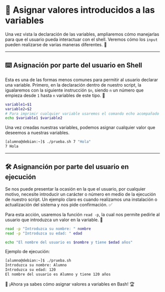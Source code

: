 # 📝 Asignar valores introducidos a las variables

Una vez vista la declaración de las variables, ampliaremos cómo manejarlas para que el usuario pueda interactuar con el shell. Veremos cómo los `input` pueden realizarse de varias maneras diferentes. 🎯

---

## ⌨️ Asignación por parte del usuario en Shell
Esta es una de las formas menos comunes para permitir al usuario declarar una variable. Primero, en la declaración dentro de nuestro script, la igualaremos con la siguiente instrucción `$n`, siendo `n` un número que empieza desde `1` hasta `n` variables de este tipo. 🔢

```bash
variable1=$1
variable2=$2
# Para imprimir cualquier variable usaremos el comando echo acompañado del simbolo $
echo $variable1 $variable2
```

Una vez creadas nuestras variables, podemos asignar cualquier valor que deseemos a nuestras variables.

```bash
[alumno@debian:~]$ ./prueba.sh 7 "Hola"
7 Hola
```

---

## 🛠️ Asignanción por parte del usuario en ejecución

Se nos puede presentar la ocasión en la que el usuario, por cualquier motivo, necesite introducir un carácter o número en medio de la ejecución de nuestro script. Un ejemplo claro es cuando realizamos una instalación o actualización del sistema y nos pide confirmación. ✅

Para esta acción, usaremos la función `read -p`, la cual nos permite pedirle al usuario que introduzca un valor en la variable. 📝

```bash
read -p "Introduzca su nombre: " nombre
read -p "Introduzca su edad: " edad

echo "El nombre del usuario es $nombre y tiene $edad años"
```

Ejemplo de ejecución:

```bash
[alumno@debian:~]$ ./prueba.sh
Introduzca su nombre: Alumno
Introduzca su edad: 120
El nombre del usuario es Alumno y tiene 120 años
```

🚀 ¡Ahora ya sabes cómo asignar valores a variables en Bash! 🏆
